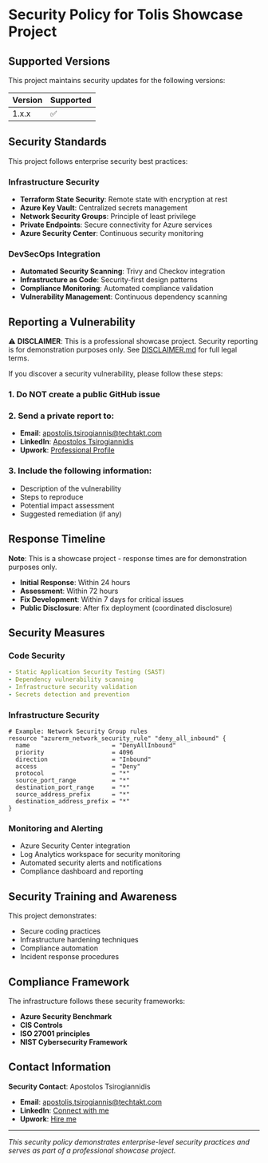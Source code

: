 # Security Policy for Tolis Showcase Project

## Supported Versions

This project maintains security updates for the following versions:

| Version | Supported          |
| ------- | ------------------ |
| 1.x.x   | :white_check_mark: |

## Security Standards

This project follows enterprise security best practices:

### Infrastructure Security
- **Terraform State Security**: Remote state with encryption at rest
- **Azure Key Vault**: Centralized secrets management
- **Network Security Groups**: Principle of least privilege
- **Private Endpoints**: Secure connectivity for Azure services
- **Azure Security Center**: Continuous security monitoring

### DevSecOps Integration
- **Automated Security Scanning**: Trivy and Checkov integration
- **Infrastructure as Code**: Security-first design patterns
- **Compliance Monitoring**: Automated compliance validation
- **Vulnerability Management**: Continuous dependency scanning

## Reporting a Vulnerability

⚠️ **DISCLAIMER**: This is a professional showcase project. Security reporting is for demonstration purposes only. See [DISCLAIMER.md](DISCLAIMER.md) for full legal terms.

If you discover a security vulnerability, please follow these steps:

### 1. Do NOT create a public GitHub issue

### 2. Send a private report to:
- **Email**: apostolis.tsirogiannis@techtakt.com
- **LinkedIn**: [Apostolos Tsirogiannidis](https://www.linkedin.com/in/apostolos-tsirogiannidis-801a0a229/)
- **Upwork**: [Professional Profile](https://www.upwork.com/freelancers/apostolos)

### 3. Include the following information:
- Description of the vulnerability
- Steps to reproduce
- Potential impact assessment
- Suggested remediation (if any)

## Response Timeline

**Note**: This is a showcase project - response times are for demonstration purposes only.

- **Initial Response**: Within 24 hours
- **Assessment**: Within 72 hours
- **Fix Development**: Within 7 days for critical issues
- **Public Disclosure**: After fix deployment (coordinated disclosure)

## Security Measures

### Code Security
```yaml
- Static Application Security Testing (SAST)
- Dependency vulnerability scanning
- Infrastructure security validation
- Secrets detection and prevention
```

### Infrastructure Security
```hcl
# Example: Network Security Group rules
resource "azurerm_network_security_rule" "deny_all_inbound" {
  name                       = "DenyAllInbound"
  priority                   = 4096
  direction                  = "Inbound"
  access                     = "Deny"
  protocol                   = "*"
  source_port_range          = "*"
  destination_port_range     = "*"
  source_address_prefix      = "*"
  destination_address_prefix = "*"
}
```

### Monitoring and Alerting
- Azure Security Center integration
- Log Analytics workspace for security monitoring
- Automated security alerts and notifications
- Compliance dashboard and reporting

## Security Training and Awareness

This project demonstrates:
- Secure coding practices
- Infrastructure hardening techniques
- Compliance automation
- Incident response procedures

## Compliance Framework

The infrastructure follows these security frameworks:
- **Azure Security Benchmark**
- **CIS Controls**
- **ISO 27001 principles**
- **NIST Cybersecurity Framework**

## Contact Information

**Security Contact**: Apostolos Tsirogiannidis
- **Email**: apostolis.tsirogiannis@techtakt.com
- **LinkedIn**: [Connect with me](https://www.linkedin.com/in/apostolos-tsirogiannidis-801a0a229/)
- **Upwork**: [Hire me](https://www.upwork.com/freelancers/apostolos)

---

*This security policy demonstrates enterprise-level security practices and serves as part of a professional showcase project.*
